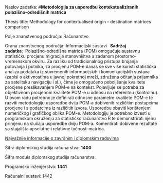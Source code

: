 Naslov zadatka:	#**Metodologija za usporedbu kontekstualiziranih polazišno-odredišnih matrica**

Thesis title:	Methodology for contextualised origin – destination matrices comparison

Polje znanstvenog područja: Računarstvo

Grana znanstvenog područja: Informacijski sustavi
 
**Sadržaj zadatka**:  Polazišno-odredišna matrica (POM) omogućuje sustavnu statističku procjenu migracija stanovništva u zadanom prostorno-vremenskom okviru. Za razliku od tradicionalnog pristupa brojanja putovanja i putnika, za procjenu POM-e danas se sve više koristi statistička analiza podataka iz suvremenih informacijskih i komunikacijskih sustava (zapisi o aktivnostima u javnoj pokretnoj mreži, združena očitanja prijamnika za satelitsku navigaciju i sl.), čime je omogućeno poboljšanje kvalitete procjene preslikavanjem POM-e na kontekst. Pojavljuje se potreba za objektivnom procjenom kvalitete POM-e u odnosu na referentnu (kontrolnu). U ovom radu potrebno je definirati odnosne parametre kvalitete POM-e te razviti metodologiju usporedbe dviju POM-a dobivenih različitim postupcima procjene i s podatcima iz različitih izvora. Usporedbu obaviti korištenjem numeričkog i grafičkog oblika POM-e. Metodologiju je potrebno izvesti u programskom okruženju za statističko računarstvo R te demonstrirati njenu primjenu na slučaju usporedbe dviju POM-a. Komentirati dobivene rezultate sa stajališta apsolutne i relativne točnosti matrica.



[Najvažnije informacije o završnim i diplomskim radovima](http://nastavno.mjoler.info/dipl)

Šifra diplomskog studija računarstva: **1400**

Šifra modula diplomskog studija računarstva:

Programsko inženjerstvo: **1441**

Računalni sustavi: 1442
